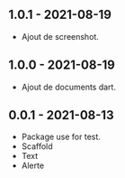 ## 1.0.1 - 2021-08-19

* Ajout de screenshot.

## 1.0.0 - 2021-08-19

* Ajout de documents dart.

## 0.0.1 - 2021-08-13

* Package use for test.
* Scaffold
* Text
* Alerte
